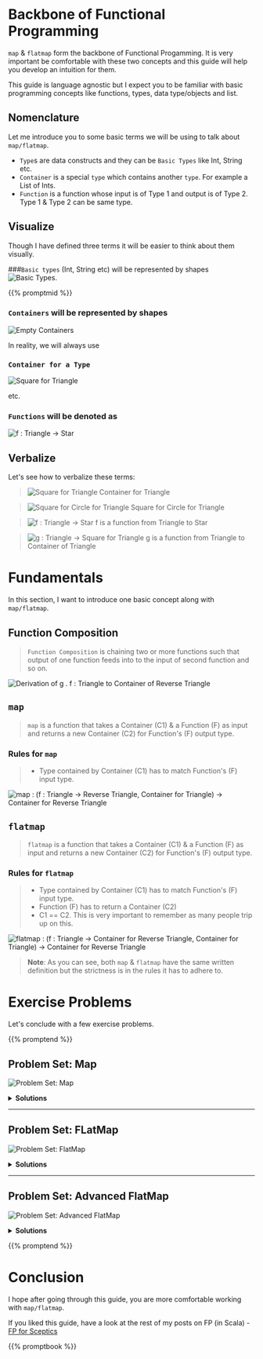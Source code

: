 <!--
.. title: FP for Sceptics: Intuitive guide to map/flatmap
.. slug: intuitive-map-flatmap
.. date: 2020-11-19 19:03:25 UTC+01:00
.. tags: software design, functional programming, programming, FP for sceptics
.. category: 
.. link: 
.. description: Intuitive guide to learning map/flatmap. Language agnostic way to understand map/flatmap. This is part of my ongoing series, FP for Sceptics.
.. type: text
.. previewimage: /images/fmap/map.png
-->

# Backbone of Functional Programming

`map` & `flatmap` form the backbone of Functional Progamming. It is very important be comfortable with these two concepts and this guide will help you develop an intuition for them.

This guide is language agnostic but I expect you to be familiar with basic programming concepts like functions, types, data type/objects and list. 

## Nomenclature

Let me introduce you to some basic terms we will be using to talk about `map/flatmap`.

* `Type`s are data constructs and they can be `Basic Types` like Int, String etc.
* `Container` is a special `type` which contains another `type`. For example a List of Ints.
* `Function` is a function whose input is of Type 1 and output is of Type 2. Type 1 & Type 2 can be same type.

## Visualize
Though I have defined three terms it will be easier to think about them visually.

###`Basic types` (Int, String etc) will be represented by shapes
![Basic Types](/images/fmap/basic-types.png).

{{% promptmid %}}

### `Containers` will be represented by shapes

![Empty Containers](/images/fmap/empty-containers.png)

In reality, we will always use

### `Container for a Type`

![Square for Triangle](/images/fmap/full-containers.png)

 etc.

### `Functions` will be denoted as 
![f : Triangle -> Star](/images/fmap/fun.png)


## Verbalize
Let's see how to verbalize these terms:

> ![Square for Triangle](/images/fmap/t-sq.png) Container for Triangle

> ![Square for Circle for Triangle](/images/fmap/t-crl-sq.png) Square for Circle for Triangle

> ![f : Triangle -> Star](/images/fmap/fun.png)  f is a function from Triangle to Star

> ![g : Triangle -> Square for Triangle](/images/fmap/g-fun.png) g is a function from Triangle to Container of Triangle


# Fundamentals

In this section, I want to introduce one basic concept along with `map/flatmap`.

## Function Composition 

> `Function Composition` is chaining two or more functions such that output of one function feeds into to the input of second function and so on.

![Derivation of `g . f : Triangle to Container of Reverse Triangle`](/images/fmap/gof-derive.png)


## `map`

> `map` is a function that takes a Container (C1) & a Function (F) as input and returns a new Container (C2) for Function's (F) output type.

### Rules for `map`
> - Type contained by Container (C1) has to match Function's (F) input type.

![map : (f : Triangle -> Reverse Triangle, Container for Triangle) -> Container for Reverse Triangle](/images/fmap/map.png)


## `flatmap`
> `flatmap` is a function that takes a Container (C1) & a Function (F) as input and returns a new Container (C2) for Function's (F) output type.

### Rules for `flatmap`
> - Type contained by Container (C1) has to match Function's (F) input type.
> - Function (F) has to return a Container (C2)
> - C1 == C2. This is very important to remember as many people trip up on this.

![flatmap : (f : Triangle -> Container for Reverse Triangle, Container for Triangle) -> Container for Reverse Triangle](/images/fmap/flatmap.png)

> **Note**: As you can see, both `map` & `flatmap` have the same written definition but the strictness is in the rules it has to adhere to.

# Exercise Problems
Let's conclude with a few exercise problems.

{{% promptend %}}

## Problem Set: Map

![Problem Set: Map](/images/fmap/map-problems.png)

<details><summary><b>Solutions</b></summary><p>

<ol>
    <li> <img src = "/images/fmap/t-sq.png" alt="Container for Triangle"> </li>
    <li> <img src = "/images/fmap/t-crl-sq.png" alt="Container for Circle for Triangle"> </li>
    <li> <b>Error!</b> <i>Breaks the rule for <b>map</b></i></li>
    <li> <b>Error!</b> <i><b>map</b> works on a Container, not a Basic Type</i></li>
</ol>
</details>

--- 

## Problem Set: FLatMap

![Problem Set: FlatMap](/images/fmap/flatmap-problems.png)

<details><summary><b>Solutions</b></summary><p>
<ol start="5">
    <li> <img src = "/images/fmap/soln-5.png" alt="Container for Triangle"> </li>
    <li> <img src = "/images/fmap/soln-6.png" alt="Container for Circle for Triangle"> </li>
    <li> <b>Error!</b> <i>Breaks the 2nd Rule for <b>flatmap</b></i></li>
</ol>
</details>

--- 

## Problem Set: Advanced FlatMap
![Problem Set: Advanced FlatMap](/images/fmap/adv-flatmap-problems.png)

<details><summary><b>Solutions</b></summary><p>
<ol start="8">
    <li> <img src = "/images/fmap/soln-8.png" alt="Triangle to Reverse Triangle"> </li>
    <li> <img src = "/images/fmap/soln-9.png" alt="Triangle to Container for Reverse Triangle"> </li>
    <li> <img src = "/images/fmap/soln-10.png" alt="Circle for Reverse Triangle to Square for Rev Triangle"> </li>
</ol>

</details>

{{% promptend %}}
# Conclusion

I hope after going through this guide, you are more comfortable working with `map/flatmap`.

If you liked this guide, have a look at the rest of my posts on FP (in Scala) - [FP for Sceptics](/categories/fp-for-sceptics/)

{{% promptbook %}}
